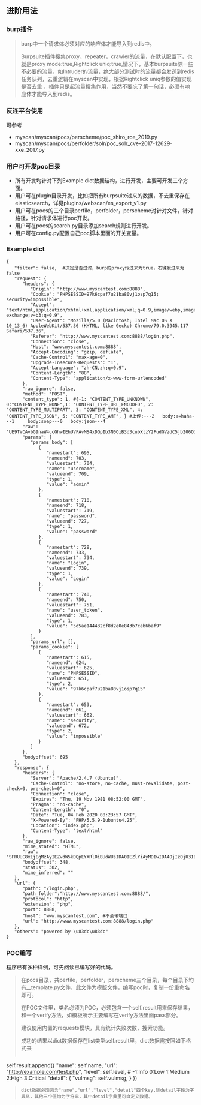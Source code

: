 ## 进阶用法

### burp插件
>burp中一个请求体必须对应的响应体才能导入到redis中。
>
>Burpsuite插件搜集proxy，repeater，crawler的流量，在默认配置下，也就是proxy mode:true,Rightclick uniq:true,情况下，基本burpsuite除一些不必要的流量，如Intruder的流量，绝大部分测试时的流量都会发送到redis任务队列，去重逻辑在myscan中实现，根据Rightclick uniq参数的值实现是否去重 ，插件只是起流量搜集作用，当然不要忘了第一句话，必须有响应体才能导入到redis。
>

### 反连平台使用
可参考

- myscan/myscan/pocs/perscheme/poc_shiro_rce_2019.py
- myscan/myscan/pocs/perfolder/solr/poc_solr_cve-2017-12629-xxe_2017.py 

### 用户可开发poc目录
* 所有开发均针对下列Example dict数据结构，进行开发，主要可开发三个方面。
* 用户可在plugin目录开发，比如把所有burpsuite过来的数据，不去重保存在elasticsearch，详见plugins/webscan/es_export_v1.py
* 用户可在pocs的三个目录perfile，perfolder，perscheme对针对文件，针对路径，针对请求体进行poc开发。
* 用户可在pocs的search.py目录添加search规则进行开发。
* 用户可在config.py配置自己poc脚本里面的开关变量。


### Example dict
```
{
   "filter": false,  #决定是否过滤，burp的proxy传过来为true，右键发过来为false
   "request": {
      "headers": {
         "Origin": "http://www.myscantest.com:8888",
         "Cookie": "PHPSESSID=97k6cpaf7u21ba80vj1osp7q15; security=impossible",
         "Accept": "text/html,application/xhtml+xml,application/xml;q=0.9,image/webp,image/apng,*/*;q=0.8,application/signed-exchange;v=b3;q=0.9",
         "User-Agent": "Mozilla/5.0 (Macintosh; Intel Mac OS X 10_13_6) AppleWebKit/537.36 (KHTML, like Gecko) Chrome/79.0.3945.117 Safari/537.36",
         "Referer": "http://www.myscantest.com:8888/login.php",
         "Connection": "close",
         "Host": "www.myscantest.com:8888",
         "Accept-Encoding": "gzip, deflate",
         "Cache-Control": "max-age=0",
         "Upgrade-Insecure-Requests": "1",
         "Accept-Language": "zh-CN,zh;q=0.9",
         "Content-Length": "88",
         "Content-Type": "application/x-www-form-urlencoded"
      },
      "raw_ignore": false,
      "method": "POST",
      "content_type": 1, #{-1: "CONTENT_TYPE_UNKNOWN", 0:"CONTENT_TYPE_NONE",1: "CONTENT_TYPE_URL_ENCODED", 2: "CONTENT_TYPE_MULTIPART", 3: "CONTENT_TYPE_XML", 4: "CONTENT_TYPE_JSON", 5: "CONTENT_TYPE_AMF", } #上传:---2   body:a=haha---1     body:soap---0   body:json---4
      "raw": "UE9TVCAvbG9naW4ucGhwIEhUVFAvMS4xDQpIb3N0OiB3d3cubXlzY2FudGVzdC5jb206ODg4OA0K\nQ29udGVudC1MZW5ndGg6IDg4DQpDYWNoZS1Db250cm9sOiBtYXgtYWdlPTANCk9yaWdpbjogaHR0\ncDovL3d3dy5teXNjYW50ZXN0LmNvbTo4ODg4DQpVcGdyYWRlLUluc2VjdXJlLVJlcXVlc3RzOiAx\nDQpDb250ZW50LVR5cGU6IGFwcGxpY2F0aW9uL3gtd3d3LWZvcm0tdXJsZW5jb2RlZA0KVXNlci1B\nZ2VudDogTW96aWxsYS81LjAgKE1hY2ludG9zaDsgSW50ZWwgTWFjIE9TIFggMTBfMTNfNikgQXBw\nbGVXZWJLaXQvNTM3LjM2IChLSFRNTCwgbGlrZSBHZWNrbykgQ2hyb21lLzc5LjAuMzk0NS4xMTcg\nU2FmYXJpLzUzNy4zNg0KQWNjZXB0OiB0ZXh0L2h0bWwsYXBwbGljYXRpb24veGh0bWwreG1sLGFw\ncGxpY2F0aW9uL3htbDtxPTAuOSxpbWFnZS93ZWJwLGltYWdlL2FwbmcsKi8qO3E9MC44LGFwcGxp\nY2F0aW9uL3NpZ25lZC1leGNoYW5nZTt2PWIzO3E9MC45DQpSZWZlcmVyOiBodHRwOi8vd3d3Lm15\nc2NhbnRlc3QuY29tOjg4ODgvbG9naW4ucGhwDQpBY2NlcHQtRW5jb2Rpbmc6IGd6aXAsIGRlZmxh\ndGUNCkFjY2VwdC1MYW5ndWFnZTogemgtQ04semg7cT0wLjkNCkNvb2tpZTogUEhQU0VTU0lEPTk3\nazZjcGFmN3UyMWJhODB2ajFvc3A3cTE1OyBzZWN1cml0eT1pbXBvc3NpYmxlDQpDb25uZWN0aW9u\nOiBjbG9zZQ0KDQp1c2VybmFtZT1hZG1pbiZwYXNzd29yZD1wYXNzd29yZCZMb2dpbj1Mb2dpbiZ1\nc2VyX3Rva2VuPTVkNWFlMTQ0NDMyY2Y4ZDJlMGU4NDNiN2NlYjZiYWY5",
      "params": {
         "params_body": [
            {
               "namestart": 695,
               "nameend": 703,
               "valuestart": 704,
               "name": "username",
               "valueend": 709,
               "type": 1,
               "value": "admin"
            },
            {
               "namestart": 710,
               "nameend": 718,
               "valuestart": 719,
               "name": "password",
               "valueend": 727,
               "type": 1,
               "value": "password"
            },
            {
               "namestart": 728,
               "nameend": 733,
               "valuestart": 734,
               "name": "Login",
               "valueend": 739,
               "type": 1,
               "value": "Login"
            },
            {
               "namestart": 740,
               "nameend": 750,
               "valuestart": 751,
               "name": "user_token",
               "valueend": 783,
               "type": 1,
               "value": "5d5ae144432cf8d2e0e843b7ceb6baf9"
            }
         ],
         "params_url": [],
         "params_cookie": [
            {
               "namestart": 615,
               "nameend": 624,
               "valuestart": 625,
               "name": "PHPSESSID",
               "valueend": 651,
               "type": 2,
               "value": "97k6cpaf7u21ba80vj1osp7q15"
            },
            {
               "namestart": 653,
               "nameend": 661,
               "valuestart": 662,
               "name": "security",
               "valueend": 672,
               "type": 2,
               "value": "impossible"
            }
         ]
      },
      "bodyoffset": 695
   },
   "response": {
      "headers": {
         "Server": "Apache/2.4.7 (Ubuntu)",
         "Cache-Control": "no-store, no-cache, must-revalidate, post-check=0, pre-check=0",
         "Connection": "close",
         "Expires": "Thu, 19 Nov 1981 08:52:00 GMT",
         "Pragma": "no-cache",
         "Content-Length": "0",
         "Date": "Tue, 04 Feb 2020 08:23:57 GMT",
         "X-Powered-By": "PHP/5.5.9-1ubuntu4.25",
         "Location": "index.php",
         "Content-Type": "text/html"
      },
      "raw_ignore": false,
      "mime_stated": "HTML",
      "raw": "SFRUUC8xLjEgMzAyIEZvdW5kDQpEYXRlOiBUdWUsIDA0IEZlYiAyMDIwIDA4OjIzOjU3IEdNVA0K\nU2VydmVyOiBBcGFjaGUvMi40LjcgKFVidW50dSkNClgtUG93ZXJlZC1CeTogUEhQLzUuNS45LTF1\nYnVudHU0LjI1DQpFeHBpcmVzOiBUaHUsIDE5IE5vdiAxOTgxIDA4OjUyOjAwIEdNVA0KQ2FjaGUt\nQ29udHJvbDogbm8tc3RvcmUsIG5vLWNhY2hlLCBtdXN0LXJldmFsaWRhdGUsIHBvc3QtY2hlY2s9\nMCwgcHJlLWNoZWNrPTANClByYWdtYTogbm8tY2FjaGUNCkxvY2F0aW9uOiBpbmRleC5waHANCkNv\nbnRlbnQtTGVuZ3RoOiAwDQpDb25uZWN0aW9uOiBjbG9zZQ0KQ29udGVudC1UeXBlOiB0ZXh0L2h0\nbWwNCg0K",
      "bodyoffset": 348,
      "status": 302,
      "mime_inferred": ""
   },
   "url": {
      "path": "/login.php",
      "path_folder":"http://www.myscantest.com:8888/",
      "protocol": "http",
      "extension": "php",
      "port": 8888,
      "host": "www.myscantest.com", #不会带端口
      "url": "http://www.myscantest.com:8888/login.php"
   },
   "others": "powered by \u83dc\u83dc"
}
```

### POC编写

程序已有多种样例，可先阅读已编写好的代码。
> 在pocs目录，共perfile，perfolder，perscheme三个目录，每个目录下均有__template.py文件，此文件为模版文件，编写poc时，复制一份重命名即可。
> 
> 在POC文件里，类名必须为POC，必须包含一个self.result用来保存结果，和一个verify方法，如模板所示主要编写在verify方法里面pass部分。
> 
> 建议使用内置的requests模块，具有统计失败次数，搜索功能。
> 
> 成功的结果以dict数据保存在list类型self.result里，dict数据需按照如下格式来
> 
> ```
self.result.append({
            "name": self.name,
            "url": "http://example.com/test.php",
            "level": self.level,  # -1:Info 0:Low  1:Medium 2:High 3:Critical
            "detail": {
                "vulmsg": self.vulmsg,
            }
        })
>```
>dict数据必须包含"name","url","level","detail"四个key,除detail字段为字典外，其他三个值均为字符串，其中detail字典里可自定义数据。
> 
